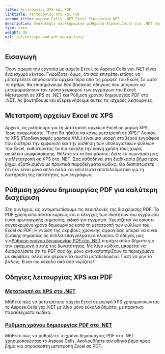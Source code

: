 ```yaml
---
title: Λειτουργίες XPS και PDF
linktitle: Λειτουργίες XPS και PDF
second_title: Aspose.Cells .NET Excel Processing API
description: Ανακαλύψτε ολοκληρωμένα μαθήματα Aspose.Cells για .NET σχετικά με λειτουργίες XPS και PDF για να βελτιστοποιήσετε τις μετατροπές των αρχείων σας.
type: docs
weight: 36
url: /el/net/xps-and-pdf-operations/
---
```

## Εισαγωγή

Όσον αφορά την εργασία με αρχεία Excel, το Aspose.Cells για .NET είναι ένα ισχυρό κέντρο. Γνωρίζατε, όμως, ότι σας επιτρέπει επίσης να μετατρέπετε απρόσκοπτα αρχεία πέρα από τις μορφές του Excel; Σε αυτό το άρθρο, θα επισημάνουμε δύο βασικούς οδηγούς που μπορούν να μεταμορφώσουν τον τρόπο χειρισμού των εγγράφων του Excel: Μετατροπή σε XPS σε .NET και Ρύθμιση χρόνου δημιουργίας PDF στο .NET. Ας βουτήξουμε και εξερευνήσουμε αυτές τις ισχυρές λειτουργίες. 

## Μετατροπή αρχείων Excel σε XPS

Αρχικά, ας μιλήσουμε για τη μετατροπή αρχείων Excel σε μορφή XPS. Ίσως αναρωτιέστε, "Γιατί θα ήθελα να κάνω μετατροπή σε XPS;" Λοιπόν, το XPS (Προδιαγραφές χαρτιού XML) είναι μια μορφή σταθερού εγγράφου που διατηρεί την εμφάνιση και την αίσθηση των υπολογιστικών φύλλων του Excel, καθιστώντας τα πιο εύκολη την κοινή χρήση τους χωρίς απώλεια μορφοποίησης. Θέλετε να το δοκιμάσετε; Δείτε το σεμινάριο μας για[Μετατροπή σε XPS στο .NET](./converting-to-xps/). Σας καθοδηγεί στη διαδικασία βήμα προς βήμα, εξοπλισμένο με πρακτικά παραδείγματα κώδικα. Θα διαπιστώσετε ότι δεν είναι μόνο απλό αλλά και απίστευτα αποτελεσματικό για τη διατήρηση της πιστότητας των εγγράφων.

## Ρύθμιση χρόνου δημιουργίας PDF για καλύτερη διαχείριση

 Στη συνέχεια, ας αντιμετωπίσουμε τις περιπλοκές της διαχείρισης PDF. Τα PDF χρησιμοποιούνται ευρέως και ο έλεγχος των ιδιοτήτων του εγγράφου είναι πρωταρχικής σημασίας, ειδικά για έγγραφα. Χρειάζεται να ορίσετε συγκεκριμένο χρόνο δημιουργίας κατά τη μετατροπή των φύλλων του Excel σε PDF; Η γνώση της ακριβούς χρονικής σφραγίδας μπορεί να είναι ζωτικής σημασίας σε πολλά επαγγελματικά πλαίσια. Ο οδηγός μας για[Ρύθμιση χρόνου δημιουργίας PDF στο .NET](./setting-pdf-creation-time/) παρέχει απλά βήματα για την εφαρμογή αυτής της δυνατότητας. Με λίγο κώδικα, μπορείτε να διασφαλίσετε ότι τα PDF σας όχι μόνο αντικατοπτρίζουν το περιεχόμενο με ακρίβεια, αλλά και φέρουν τα σωστά μεταδεδομένα. Γιατί να μην το βάλεις; Είναι πιο εύκολο από όσο νομίζετε!

## Οδηγίες λειτουργίας XPS και PDF
### [Μετατροπή σε XPS στο .NET](./converting-to-xps/)
Μάθετε πώς να μετατρέπετε αρχεία Excel σε μορφή XPS χρησιμοποιώντας το Aspose.Cells για .NET με λίγα μόνο εύκολα βήματα, με πρακτικά παραδείγματα κώδικα.
### [Ρύθμιση χρόνου δημιουργίας PDF στο .NET](./setting-pdf-creation-time/)
Μάθετε πώς να ρυθμίζετε το χρόνο δημιουργίας PDF στο .NET χρησιμοποιώντας το Aspose.Cells. Ακολουθήστε τον οδηγό βήμα προς βήμα για απρόσκοπτη μετατροπή Excel σε PDF.